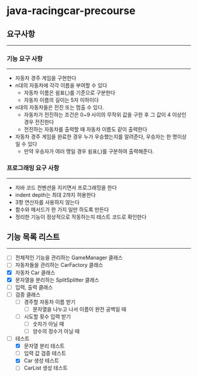 # java-racingcar-precourse

## 요구사항

---

### 기능 요구 사항

---

- 자동차 경주 게임을 구현한다
- n대의 자동차에 각각 이름을 부여할 수 있다
    - 자동차 이름은 쉼표(,)를 기준으로 구분한다
    - 자동차 이름의 길이는 5자 이하이다
- n대의 자동차들은 전진 또는 멈출 수 있다.
    - 자동차가 전진하는 조건은 0~9 사이의 무작위 값을 구한 후 그 값이 4 이상인 경우 전진한다
    - 전진하는 자동차를 출력할 때 자동차 이름도 같이 출력한다
- 자동차 경주 게임을 완료한 경우 누가 우승했는지를 알려준다, 우승자는 한 명이상일 수 있다
    - 만약 우승자가 여러 명일 경우 쉼표(,)를 구분하여 출력해준다.

### 프로그래밍 요구 사항

---

- 자바 코드 컨벤션을 지키면서 프로그래밍을 한다
- indent depth는 최대 2까지 허용한다
- 3항 연산자를 사용하지 않는다
- 함수와 메서드가 한 가지 일만 하도록 만든다
- 정리한 기능이 정상적으로 작동하는지 테스트 코드로 확인한다

## 기능 목록 리스트

---

- [ ] 전체적인 기능을 관리하는  GameManager 클래스
- [ ]  자동차들을 관리하는 CarFactory 클래스
- [x]  자동차 Car 클래스
- [x]  문자열을 분리하는 SplitSplitter 클래스
- [ ]  입력, 출력 클래스
- [ ]  검증 클래스
    - [ ]  경주할 자동차 이름 받기
        - [ ]  문자열을 나누고 나서 이름이 완전 공백일 때
    - [ ]  시도할 횟수 입력 받기
        - [ ]  숫자가 아닐 때
        - [ ]  양수의 정수가 아닐 때
- [ ] 테스트
  - [x] 문자열 분리 테스트
  - [ ] 입력 값 검증 테스트
  - [x] Car 생성 테스트
  - [ ] CarList 생성 테스트